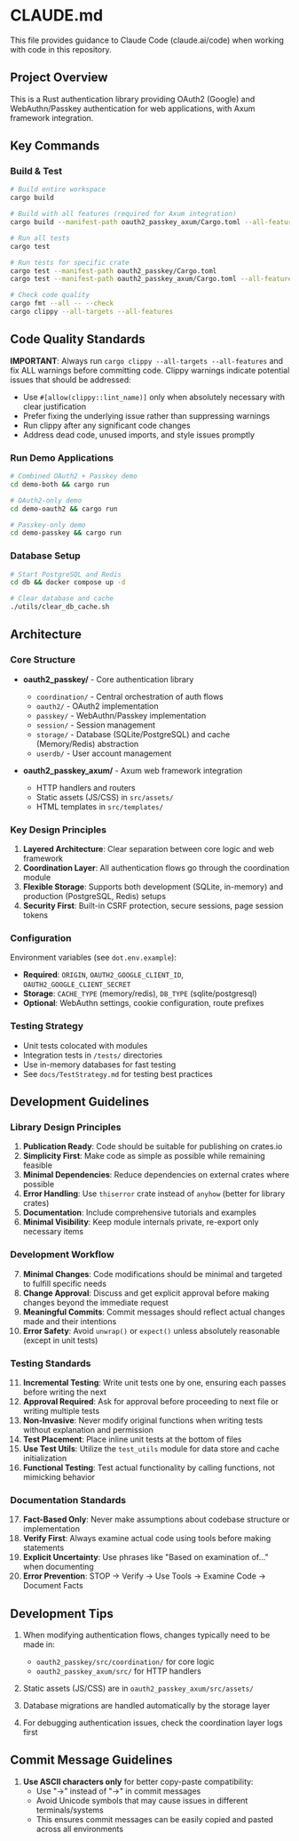 # CLAUDE.md

This file provides guidance to Claude Code (claude.ai/code) when working with code in this repository.

## Project Overview

This is a Rust authentication library providing OAuth2 (Google) and WebAuthn/Passkey authentication for web applications, with Axum framework integration.

## Key Commands

### Build & Test
```bash
# Build entire workspace
cargo build

# Build with all features (required for Axum integration)
cargo build --manifest-path oauth2_passkey_axum/Cargo.toml --all-features

# Run all tests
cargo test

# Run tests for specific crate
cargo test --manifest-path oauth2_passkey/Cargo.toml
cargo test --manifest-path oauth2_passkey_axum/Cargo.toml --all-features

# Check code quality
cargo fmt --all -- --check
cargo clippy --all-targets --all-features
```

## Code Quality Standards

**IMPORTANT**: Always run `cargo clippy --all-targets --all-features` and fix ALL warnings before committing code. Clippy warnings indicate potential issues that should be addressed:

- Use `#[allow(clippy::lint_name)]` only when absolutely necessary with clear justification
- Prefer fixing the underlying issue rather than suppressing warnings
- Run clippy after any significant code changes
- Address dead code, unused imports, and style issues promptly

### Run Demo Applications
```bash
# Combined OAuth2 + Passkey demo
cd demo-both && cargo run

# OAuth2-only demo
cd demo-oauth2 && cargo run

# Passkey-only demo
cd demo-passkey && cargo run
```

### Database Setup
```bash
# Start PostgreSQL and Redis
cd db && docker compose up -d

# Clear database and cache
./utils/clear_db_cache.sh
```

## Architecture

### Core Structure
- **oauth2_passkey/** - Core authentication library
  - `coordination/` - Central orchestration of auth flows
  - `oauth2/` - OAuth2 implementation
  - `passkey/` - WebAuthn/Passkey implementation
  - `session/` - Session management
  - `storage/` - Database (SQLite/PostgreSQL) and cache (Memory/Redis) abstraction
  - `userdb/` - User account management

- **oauth2_passkey_axum/** - Axum web framework integration
  - HTTP handlers and routers
  - Static assets (JS/CSS) in `src/assets/`
  - HTML templates in `src/templates/`

### Key Design Principles
1. **Layered Architecture**: Clear separation between core logic and web framework
2. **Coordination Layer**: All authentication flows go through the coordination module
3. **Flexible Storage**: Supports both development (SQLite, in-memory) and production (PostgreSQL, Redis) setups
4. **Security First**: Built-in CSRF protection, secure sessions, page session tokens

### Configuration
Environment variables (see `dot.env.example`):
- **Required**: `ORIGIN`, `OAUTH2_GOOGLE_CLIENT_ID`, `OAUTH2_GOOGLE_CLIENT_SECRET`
- **Storage**: `CACHE_TYPE` (memory/redis), `DB_TYPE` (sqlite/postgresql)
- **Optional**: WebAuthn settings, cookie configuration, route prefixes

### Testing Strategy
- Unit tests colocated with modules
- Integration tests in `/tests/` directories
- Use in-memory databases for fast testing
- See `docs/TestStrategy.md` for testing best practices

## Development Guidelines

### Library Design Principles
1. **Publication Ready**: Code should be suitable for publishing on crates.io
2. **Simplicity First**: Make code as simple as possible while remaining feasible
3. **Minimal Dependencies**: Reduce dependencies on external crates where possible
4. **Error Handling**: Use `thiserror` crate instead of `anyhow` (better for library crates)
5. **Documentation**: Include comprehensive tutorials and examples
6. **Minimal Visibility**: Keep module internals private, re-export only necessary items

### Development Workflow
7. **Minimal Changes**: Code modifications should be minimal and targeted to fulfill specific needs
8. **Change Approval**: Discuss and get explicit approval before making changes beyond the immediate request
9. **Meaningful Commits**: Commit messages should reflect actual changes made and their intentions
10. **Error Safety**: Avoid `unwrap()` or `expect()` unless absolutely reasonable (except in unit tests)

### Testing Standards
11. **Incremental Testing**: Write unit tests one by one, ensuring each passes before writing the next
12. **Approval Required**: Ask for approval before proceeding to next file or writing multiple tests
13. **Non-Invasive**: Never modify original functions when writing tests without explanation and permission
14. **Test Placement**: Place inline unit tests at the bottom of files
15. **Use Test Utils**: Utilize the `test_utils` module for data store and cache initialization
16. **Functional Testing**: Test actual functionality by calling functions, not mimicking behavior

### Documentation Standards
17. **Fact-Based Only**: Never make assumptions about codebase structure or implementation
18. **Verify First**: Always examine actual code using tools before making statements
19. **Explicit Uncertainty**: Use phrases like "Based on examination of..." when documenting
20. **Error Prevention**: STOP → Verify → Use Tools → Examine Code → Document Facts

## Development Tips

1. When modifying authentication flows, changes typically need to be made in:
   - `oauth2_passkey/src/coordination/` for core logic
   - `oauth2_passkey_axum/src/` for HTTP handlers

2. Static assets (JS/CSS) are in `oauth2_passkey_axum/src/assets/`

3. Database migrations are handled automatically by the storage layer

4. For debugging authentication issues, check the coordination layer logs first

## Commit Message Guidelines

1. **Use ASCII characters only** for better copy-paste compatibility:
   - Use "->" instead of "→" in commit messages
   - Avoid Unicode symbols that may cause issues in different terminals/systems
   - This ensures commit messages can be easily copied and pasted across all environments